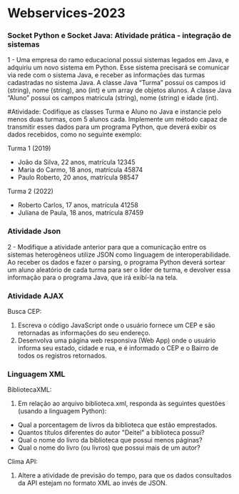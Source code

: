 # Webservices-2023
### Socket Python e Socket Java: Atividade prática - integração de sistemas
1 - Uma empresa do ramo educacional possui sistemas legados em Java, e adquiriu um novo sistema em Python. Esse sistema precisará se comunicar via rede com o sistema Java, e receber as informações das turmas cadastradas no sistema Java.
A classe Java “Turma” possui os campos id (string), nome (string), ano (int) e um array de objetos alunos.
A classe Java “Aluno” possui os campos matricula (string), nome (string) e idade (int).

#Atividade:
Codifique as classes Turma e Aluno no Java e instancie pelo menos duas turmas, com 5 alunos cada. Implemente um método capaz de transmitir esses dados para um programa Python, que deverá exibir os dados recebidos, como no seguinte exemplo:

Turma 1 (2019)
- João da Silva, 22 anos, matrícula 12345
- Maria do Carmo, 18 anos, matrícula 45874
- Paulo Roberto, 20 anos, matrícula 98547

Turma 2 (2022)
- Roberto Carlos, 17 anos, matrícula 41258
- Juliana de Paula, 18 anos, matrícula 87459
### Atividade Json
2 - Modifique a atividade anterior para que a comunicação entre os sistemas heterogêneos utilize JSON como linguagem de interoperabilidade.
Ao receber os dados e fazer o parsing, o programa Python deverá sortear um aluno aleatório de cada turma para ser o líder de turma, e devolver essa informação para o programa Java, que irá exibí-la na tela.

### Atividade AJAX
Busca CEP:
	
1) Escreva o código JavaScript onde o usuário fornece um CEP e são retornadas as informações do seu endereço.
2) Desenvolva uma página web responsiva (Web App) onde o usuário informa seu estado, cidade e rua, e é informado o CEP e o Bairro de todos os registros retornados.

### Linguagem XML
BibliotecaXML:
1) Em relação ao arquivo biblioteca.xml, responda às seguintes questões (usando a linguagem Python):
- Qual a porcentagem de livros da biblioteca que estão emprestados.
- Quantos títulos diferentes do autor "Deitel" a biblioteca possui?
- Qual o nome do livro da biblioteca que possui menos páginas?
- Qual o nome do livro (ou livros) que possui mais de um autor?

Clima API:
1) Altere a atividade de previsão do tempo, para que os dados consultados da API estejam no formato XML ao invés de JSON.

